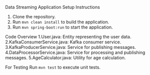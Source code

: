 Data Streaming Application 
Setup Instructions 
1. Clone the repository. 
2. Run `mvn clean install` to build the application. 
3. Run `mvn spring-boot:run` to start the application. 

Code Overview 
1.User.java: Entity representing the user data. 
2.KafkaConsumerService.java: Kafka consumer service. 
3.KafkaProducerService.java: Service for publishing messages. 
4.DataProcessorService.java: Service for processing and publishing messages. 
5.AgeCalculator.java: Utility for age calculation. 

For Testing
Run `mvn test` to execute unit tests.

